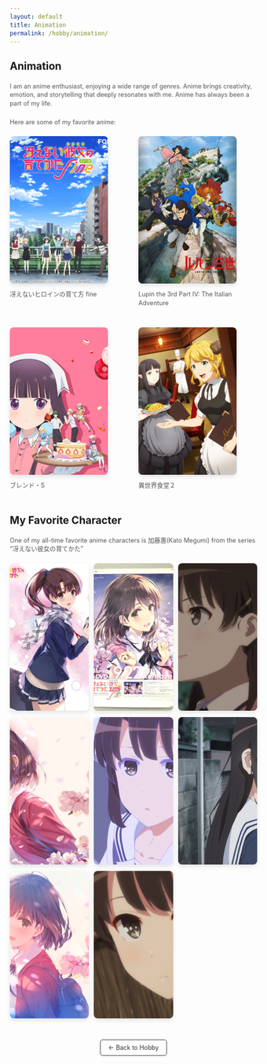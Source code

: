 ```yaml
---
layout: default
title: Animation
permalink: /hobby/animation/
---
```


<h1>Animation</h1>

<p>I am an anime enthusiast, enjoying a wide range of genres. Anime brings creativity, emotion, and storytelling that deeply resonates with me. Anime has always been a part of my life.</p>

<p>Here are some of my favorite anime:</p>

<div class="anime-list">
  <div class="anime-item">
    <img src="/hobby_images/anime_1.jpg" alt="冴えないヒロインの育て方 fine" />
    <p>冴えないヒロインの育て方 fine</p>
  </div>

  <div class="anime-item">
    <img src="/hobby_images/anime_2.jpg" alt="Lupin the 3rd Part IV: The Italian Adventure" />
    <p>Lupin the 3rd Part IV: The Italian Adventure</p>
  </div>

  <div class="anime-item">
    <img src="/hobby_images/anime_3.jpg" alt="ブレンド・S" />
    <p>ブレンド・S</p>
  </div>

  <div class="anime-item">
    <img src="/hobby_images/anime_4.jpg" alt="異世界食堂２" />
    <p>異世界食堂２</p>
  </div>
</div>

<h2>My Favorite Character</h2>
<p>One of my all-time favorite anime characters is 加藤惠(Kato Megumi) from the series “冴えない彼女の育てかた”</p>

<div class="katou-gallery">
  <div class="katou-item">
    <img src="/hobby_images/Megumi_1.jpg" alt="Katou Megumi 1" />
  </div>
  <div class="katou-item">
    <img src="/hobby_images/Megumi_2.jpg" alt="Katou Megumi 2" />
  </div>
  <div class="katou-item">
    <img src="/hobby_images/Megumi_4.png" alt="Katou Megumi 4" />
  </div>
  <div class="katou-item">
    <img src="/hobby_images/Megumi_5.jpg" alt="Katou Megumi 5" />
  </div>
  <div class="katou-item">
    <img src="/hobby_images/Megumi_6.png" alt="Katou Megumi 6" />
  </div>
  <div class="katou-item">
    <img src="/hobby_images/Megumi_7.png" alt="Katou Megumi 7" />
  </div>
  <div class="katou-item">
    <img src="/hobby_images/Megumi_8.jpg" alt="Katou Megumi 8" />
  </div>
  <div class="katou-item">
    <img src="/hobby_images/Megumi_9.jpg" alt="Katou Megumi 9" />
  </div>
</div>

<div class="back-to-hobby">
  <a href="/hobby" class="button">← Back to Hobby</a>
</div>

<style>
  h1, h2 {
    font-size: 1.5em;
    margin-bottom: 20px;
    text-align: left;
  }

  p {
    font-size: 0.9em;
    line-height: 1.4;
    color: #555;
    margin-bottom: 20px;
  }

  .anime-list, .katou-gallery {
    display: grid;
    grid-template-columns: repeat(2, 1fr); /* Anime 两列布局 */
    gap: 20px;
    margin-top: 20px;
  }

  .anime-item img, .katou-item img {
    width: 100%;
    max-width: 200px;
    height: 300px;
    object-fit: cover;
    border-radius: 8px;
    box-shadow: 0 4px 8px rgba(0, 0, 0, 0.1);
  }

  .anime-item p {
    font-size: 0.9em;
    margin-top: 10px;
    color: #555;
  }

  .katou-gallery {
    grid-template-columns: repeat(3, 1fr);
    gap: 10px;
  }

  .back-to-hobby {
    text-align: center;
    margin-top: 40px;
  }

  .back-to-hobby .button {
    display: inline-block;
    padding: 8px 16px;
    font-size: 0.9em;
    color: #333;
    background-color: transparent;
    border: 1px solid #333;
    text-decoration: none;
    border-radius: 5px;
    transition: background-color 0.3s ease, color 0.3s ease;
  }

  .back-to-hobby .button:hover {
    background-color: #f0f0f0;
    color: #000;
  }
</style>

